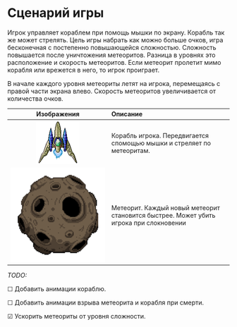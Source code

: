 # Сценарий игры <!-- omit in toc -->

Игрок управляет кораблем при помощь мышки по экрану. Корабль так же может стрелять.
Цель игры набрать как можно больше очков, игра бесконечная с постепенно повышающейся сложностью.
Сложность повышается после уничтожения метеоритов.
Разница в уровнях это расположение и скорость метеоритов.
Если метеорит пролетит мимо корабля или врежется в него, то игрок проиграет.

В начале каждого уровня метеориты летят на игрока, перемещаясь с правой
части экрана влево. Скорость метеоритов увеличивается от количества очков.

|             Изображения             | Описание                                                                                                                                                |
| :------------------------------:    | :------------------------------------------------------------------------------------------------------------------------------------------------------ |
| ![starship](scenario/starship.gif)  | Корабль игрока. Передвигается спомощью мышки и стреляет по метеоритам.                                          |
| ![boulder](scenario/boulder.png)    | Метеорит. Каждый новый метеорит становится быстрее. Может убить игрока при слокновении                                

_TODO:_

&#9744; Добавить анимации кораблю.

&#9744; Добавить анимации взрыва метеорита и корабля при смерти.

&#9745; Ускорить метеориты от уровня сложности.
